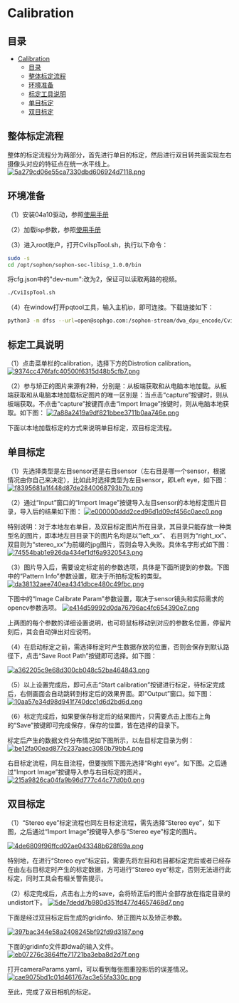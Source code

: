 # Calibration

## 目录
- [Calibration](#calibration)
  - [目录](#目录)
  - [整体标定流程](#整体标定流程)
  - [环境准备](#环境准备)
  - [标定工具说明](#标定工具说明)
  - [单目标定](#单目标定)
  - [双目标定](#双目标定)

## 整体标定流程
整体的标定流程分为两部分，首先进行单目的标定，然后进行双目转共面实现左右摄像头对应的特征点在统一水平线上。
[![5a279cd06e55ca7330dbd606924d7118.png](https://s1.imagehub.cc/images/2024/02/20/5a279cd06e55ca7330dbd606924d7118.png)](https://www.imagehub.cc/image/1hHShT)

## 环境准备
（1）安装04a10驱动，参照[使用手册](README.md)

（2）加载isp参数，参照[使用手册](README.md)

（3）进入root账户，打开CviIspTool.sh，执行以下命令：
```bash
sudo -s
cd /opt/sophon/sophon-soc-libisp_1.0.0/bin
```
将cfg.json中的"dev-num":改为2，保证可以读取两路的视频。
```bash
./CviIspTool.sh
```
（4）在window打开pqtool工具，输入主机ip，即可连接。下载链接如下：
```bash
python3 -m dfss --url=open@sophgo.com:/sophon-stream/dwa_dpu_encode/CviPQtool_20240111.zip
```

## 标定工具说明
（1）点击菜单栏的calibration，选择下方的Distrotion calibration。
[![9374cc476fafc40500f6315d48b5cfb7.png](https://s1.imagehub.cc/images/2024/02/20/9374cc476fafc40500f6315d48b5cfb7.png)](https://www.imagehub.cc/image/1hJd5O)

（2）参与矫正的图片来源有2种，分别是：从板端获取和从电脑本地加载。从板端获取和从电脑本地加载标定图片的唯一区别是：当点击“capture”按键时，则从板端获取。不点击“capture”按键而点击“Import Image”按键时，则从电脑本地获取。如下图：
[![7a88a2419a9df821bbee3711b0aa746e.png](https://s1.imagehub.cc/images/2024/02/20/7a88a2419a9df821bbee3711b0aa746e.png)](https://www.imagehub.cc/image/1hJbm6)

下面以本地加载标定的方式来说明单目标定，双目标定流程。

## 单目标定
（1）先选择类型是左目sensor还是右目sensor（左右目是哪一个sensor，根据情况由你自己来决定），比如此时选择类型为左目sensor，即Left eye，如下图：
[![f8395681a1f448d87de2840068793b7b.png](https://s1.imagehub.cc/images/2024/02/20/f8395681a1f448d87de2840068793b7b.png)](https://www.imagehub.cc/image/1hJMRJ)

（2）通过“Input”窗口的“Import Image”按键导入左目sensor的本地标定图片目录，导入后的结果如下图：
[![e000000ddd2ced96d1d09cf456c0aec0.png](https://s1.imagehub.cc/images/2024/02/20/e000000ddd2ced96d1d09cf456c0aec0.png)](https://www.imagehub.cc/image/1hJgVe)

特别说明：对于本地左右单目，及双目标定图片所在目录，其目录只能存放一种类型名的图片，即本地左目目录下的图片名均是以“left_xx”、 右目则为“right_xx”、双目则为“stereo_xx”为前缀的jpg图片，否则会导入失败。具体名字形式如下图：
[![74554bab1e926da434ef1df6a9320543.png](https://s1.imagehub.cc/images/2024/02/20/74554bab1e926da434ef1df6a9320543.png)](https://www.imagehub.cc/image/1hJlts)

（3）图片导入后，需要设定标定前的参数选项，具体是下面所提到的参数。下图中的“Pattern Info”参数设置，取决于所拍标定板的类型。
[![da38132aee740ea4341dbce480c49fbc.png](https://s1.imagehub.cc/images/2024/02/20/da38132aee740ea4341dbce480c49fbc.png)](https://www.imagehub.cc/image/1hJBKr)

下图中的“Image Calibrate Param”参数设置，取决于sensor镜头和实际需求的opencv参数选项。
[![e414d59992d0da76796ac4fc654390e7.png](https://s1.imagehub.cc/images/2024/02/20/e414d59992d0da76796ac4fc654390e7.png)](https://www.imagehub.cc/image/1hJtRS)

上两图的每个参数的详细设置说明，也可将鼠标移动到对应的参数名位置，停留片刻后，其会自动弹出对应说明。

（4）在启动标定之前，需选择标定时产生数据存放的位置，否则会保存到默认路径下，点击“Save Root Path”按键即可选择。如下图：

[![a362205c9e68d300cb048c52ba464843.png](https://s1.imagehub.cc/images/2024/02/20/a362205c9e68d300cb048c52ba464843.png)](https://www.imagehub.cc/image/1hJGtq)

（5）以上设置完成后，即可点击“Start calibration”按键进行标定，待标定完成后，右侧画面会自动跳转到标定后的效果界面。即“Output”窗口。如下图：
[![10aa57e34d98d941f740dcc1d6d2bd6d.png](https://s1.imagehub.cc/images/2024/02/20/10aa57e34d98d941f740dcc1d6d2bd6d.png)](https://www.imagehub.cc/image/1hJRA0)

（6）标定完成后，如果要保存标定后的结果图片，只需要点击上图右上角的“Save”按键即可完成保存，保存的位置，皆在选择的目录下。

标定后产生的数据文件分布情况如下图所示，以左目标定目录为例：
[![be12fa00ead877c237aaec3080b79bb4.png](https://s1.imagehub.cc/images/2024/02/20/be12fa00ead877c237aaec3080b79bb4.png)](https://www.imagehub.cc/image/1hJJgo)

右目标定流程，同左目流程，但要按照下图先选择“Right eye”。如下图。之后通过“Import Image”按键导入参与右目标定的图片。
[![215a9826ca04fa9b96d777c44c77d0b0.png](https://s1.imagehub.cc/images/2024/02/20/215a9826ca04fa9b96d777c44c77d0b0.png)](https://www.imagehub.cc/image/1hJUhb)

## 双目标定

（1）“Stereo eye”标定流程也同左目标定流程，需先选择“Stereo eye”，如下图，之后通过“Import Image”按键导入参与“Stereo eye”标定的图片。

[![4de6809f96ffcd02ae043348b628f69a.png](https://s1.imagehub.cc/images/2024/02/20/4de6809f96ffcd02ae043348b628f69a.png)](https://www.imagehub.cc/image/1hJQAa)

特别地，在进行“Stereo eye”标定前，需要先将左目和右目都标定完后或者已经存在由左右目标定时产生的标定数据，方可进行“Stereo eye”标定，否则无法进行此标定，同时工具会有相关警告提示。

（2）标定完成后，点击右上方的save，会将矫正后的图片全部存放在指定目录的undistort下。
[![5de7dedd7b980d351fd477d4657468d7.png](https://s1.imagehub.cc/images/2024/02/20/5de7dedd7b980d351fd477d4657468d7.png)](https://www.imagehub.cc/image/1hJunO)


下面是经过双目标定后生成的gridinfo、矫正图片以及矫正参数。

[![397bac344e58a2408245bf92fd9d3187.png](https://s1.imagehub.cc/images/2024/02/20/397bac344e58a2408245bf92fd9d3187.png)](https://www.imagehub.cc/image/1hJvKA)

下面的gridinfo文件即dwa的输入文件。
[![eb07276c3864ffe71721ba3eba8d2d7f.png](https://s1.imagehub.cc/images/2024/02/20/eb07276c3864ffe71721ba3eba8d2d7f.png)](https://www.imagehub.cc/image/1hJ9zk)

打开cameraParams.yaml，可以看到每张图重投影后的误差情况。
[![cae9075bd1c01d461767ac3e55fa330c.png](https://s1.imagehub.cc/images/2024/02/20/cae9075bd1c01d461767ac3e55fa330c.png)](https://www.imagehub.cc/image/1hJVw6)

至此，完成了双目相机的标定。